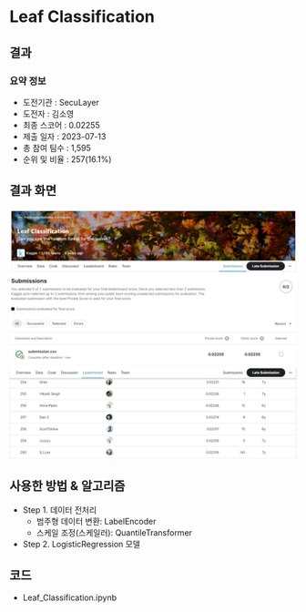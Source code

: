 # Leaf Classification
## 결과
### 요약 정보
- 도전기관 : SecuLayer
- 도전자 : 김소영
- 최종 스코어 : 0.02255
- 제출 일자 : 2023-07-13
- 총 참여 팀수 : 1,595
- 순위 및 비율 : 257(16.1%)

## 결과 화면
![score](./img/score.PNG)
![rank](./img/rank.PNG)

## 사용한 방법 & 알고리즘
- Step 1. 데이터 전처리
  - 범주형 데이터 변환: LabelEncoder
  - 스케일 조정(스케일러): QuantileTransformer
- Step 2. LogisticRegression 모델

## 코드
- Leaf_Classification.ipynb